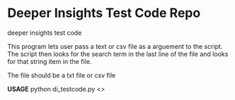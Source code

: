 # Deeper Insights Test Code Repo
deeper insights test code

This program lets user pass a text or csv file as a arguement to the script.
The script then looks for the search term in the last line of the file and looks for that string item in the file.


The file should be a txt file or csv file

**USAGE**
    python di_testcode.py <<path of the file>>
